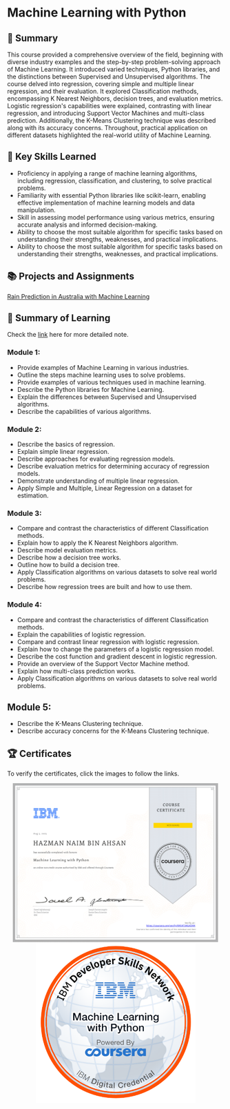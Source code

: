 # Machine Learning with Python
## 📑 Summary
This course provided a comprehensive overview of the field, beginning with diverse industry examples and the step-by-step problem-solving approach of Machine Learning. It introduced varied techniques, Python libraries, and the distinctions between Supervised and Unsupervised algorithms. The course delved into regression, covering simple and multiple linear regression, and their evaluation. It explored Classification methods, encompassing K Nearest Neighbors, decision trees, and evaluation metrics. Logistic regression's capabilities were explained, contrasting with linear regression, and introducing Support Vector Machines and multi-class prediction. Additionally, the K-Means Clustering technique was described along with its accuracy concerns. Throughout, practical application on different datasets highlighted the real-world utility of Machine Learning.

## 🔑 Key Skills Learned
- Proficiency in applying a range of machine learning algorithms, including regression, classification, and clustering, to solve practical problems.
- Familiarity with essential Python libraries like scikit-learn, enabling effective implementation of machine learning models and data manipulation.
- Skill in assessing model performance using various metrics, ensuring accurate analysis and informed decision-making.
- Ability to choose the most suitable algorithm for specific tasks based on understanding their strengths, weaknesses, and practical implications.
- Ability to choose the most suitable algorithm for specific tasks based on understanding their strengths, weaknesses, and practical implications.

## 📚 Projects and Assignments
[Rain Prediction in Australia with Machine Learning](https://github.com/HazmanNaim/IBM-Data-Science-Professional-Certificate/blob/main/09.Machine%20Learning%20with%20Python/Module%206/ML0101EN_SkillUp_FinalAssignment.ipynb)

## 📑 Summary of Learning
Check the [link](https://github.com/HazmanNaim/IBM-Data-Science-Professional-Certificate/blob/main/09.Machine%20Learning%20with%20Python/Note/Note.md) here for more detailed note.
### Module 1:
- Provide examples of Machine Learning in various industries.
- Outline the steps machine learning uses to solve problems.
- Provide examples of various techniques used in machine learning.
- Describe the Python libraries for Machine Learning.
- Explain the differences between Supervised and Unsupervised algorithms.
- Describe the capabilities of various algorithms.

### Module 2:
- Describe the basics of regression.
- Explain simple linear regression.
- Describe approaches for evaluating regression models.
- Describe evaluation metrics for determining accuracy of regression models.
- Demonstrate understanding of multiple linear regression.
- Apply Simple and Multiple, Linear Regression on a dataset for estimation.

### Module 3:
- Compare and contrast the characteristics of different Classification methods.
- Explain how to apply the K Nearest Neighbors algorithm.
- Describe model evaluation metrics.
- Describe how a decision tree works.
- Outline how to build a decision tree.
- Apply Classification algorithms on various datasets to solve real world problems.
- Describe how regression trees are built and how to use them.

### Module 4:
- Compare and contrast the characteristics of different Classification methods.
- Explain the capabilities of logistic regression.
- Compare and contrast linear regression with logistic regression.
- Explain how to change the parameters of a logistic regression model.
- Describe the cost function and gradient descent in logistic regression.
- Provide an overview of the Support Vector Machine method.
- Explain how multi-class prediction works.
- Apply Classification algorithms on various datasets to solve real world problems.

## Module 5:
- Describe the K-Means Clustering technique.
- Describe accuracy concerns for the K-Means Clustering technique.

## 🏆 Certificates 
To verify the certificates, click the images to follow the links.

<p align="middle">
  <a href="https://coursera.org/share/a881caf0f5b4cd99c5d10b8d32e31752"><img src="https://github.com/HazmanNaim/IBM-Data-Science-Professional-Certificate/blob/d894faa12445819110f5e6577a40f765c0af937a/09.Machine%20Learning%20with%20Python/Asset/Coursera%20KHE4T34GADKH-1.png" height="370"></a>
  <a href="https://www.credly.com/badges/2e01ae40-80f9-4868-8aac-d71a157717cc/public_url"><img src="https://github.com/HazmanNaim/IBM-Data-Science-Professional-Certificate/blob/d894faa12445819110f5e6577a40f765c0af937a/09.Machine%20Learning%20with%20Python/Asset/Machine_Learning_with_Python.png" height="370"></a>
</p>
